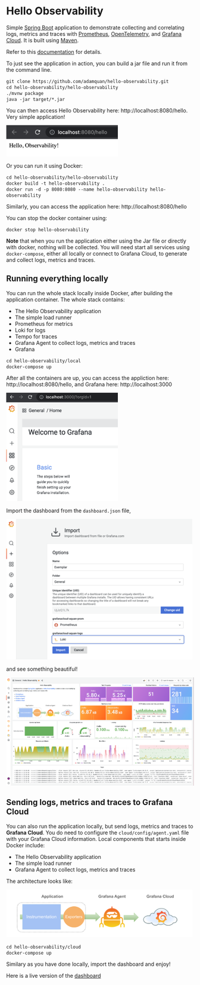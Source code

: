 # Hello Observability
Simple [Spring Boot](https://spring.io/guides/gs/spring-boot) application to demonstrate collecting and correlating logs, metrics and traces with [Prometheus](https://prometheus.io/), [OpenTelemetry](https://opentelemetry.io/), and [Grafana Cloud](https://grafana.com/products/cloud/). It is built using [Maven](https://spring.io/guides/gs/maven/). 

Refer to this [documentation](https://docs.google.com/document/d/1uU9BbLH3OrBRLPAOQyQ5W2MeeTup5F2m2x1Qs4QGsnA/edit?usp=sharing) for details.

To just see the application in action, you can build a jar file and run it from the command line.

```
git clone https://github.com/adamquan/hello-observability.git
cd hello-observability/hello-observability
./mvnw package
java -jar target/*.jar
```

You can then access Hello Observability here: http://localhost:8080/hello. Very simple application!

<img alt="hello-observability" src="./images/hello-observability.png" width="300">

Or you can run it using Docker:

```
cd hello-observability/hello-observability
docker build -t hello-observability .
docker run -d -p 8080:8080 --name hello-observability hello-observability
```
Similarly, you can access the application here: http://localhost:8080/hello

You can stop the docker container using:

```
docker stop hello-observability
```

**Note** that when you run the application either using the Jar file or directly with docker, nothing will be collected. You will need start all services using `docker-compose`, either all locally or connect to Grafana Cloud, to generate and collect logs, metrics and traces.

## Running everything locally

You can run the whole stack locally inside Docker, after building the application container. The whole stack contains:

- The Hello Observability application
- The simple load runner
- Prometheus for metrics
- Loki for logs
- Tempo for traces
- Grafana Agent to collect logs, metrics and traces
- Grafana

```
cd hello-observability/local
docker-compose up
```
After all the containers are up, you can access the appliction here: http://localhost:8080/hello, and Grafana here: http://localhost:3000

<img alt="Grafana" src="./images/grafana-local.png" width="300">

Import the dashboard from the `dashboard.json` file,

<img alt="Import Dashboard" src="./images/dashboard-import.png" width="500">

and see something beautiful!
 
<img alt="Dashboard" src="./images/dashboard.png" width="800">


## Sending logs, metrics and traces to Grafana Cloud

You can also run the application locally, but send logs, metrics and traces to **Grafana Cloud**. You do need to configure the `cloud/config/agent.yaml` file with your Grafana Cloud information. Local components that starts inside Docker include:

- The Hello Observability application
- The simple load runner
- Grafana Agent to collect logs, metrics and traces

The architecture looks like: 

<img alt="architecture" src="./images/architecture.png" width="500">

```
cd hello-observability/cloud
docker-compose up
```

Similary as you have done locally, import the dashboard and enjoy!

Here is a live version of the [dashboard](https://se-demo.grafana.net/goto/dwNwHHEnz?orgId=1)

